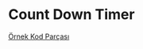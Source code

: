 # Count Down Timer

[Örnek Kod Parçası](https://github.com/zumrudu-anka/android-studio-studies/blob/master/CountDownTimer/app/src/main/java/com/zumruduanka/countdowntimer/MainActivity.java)